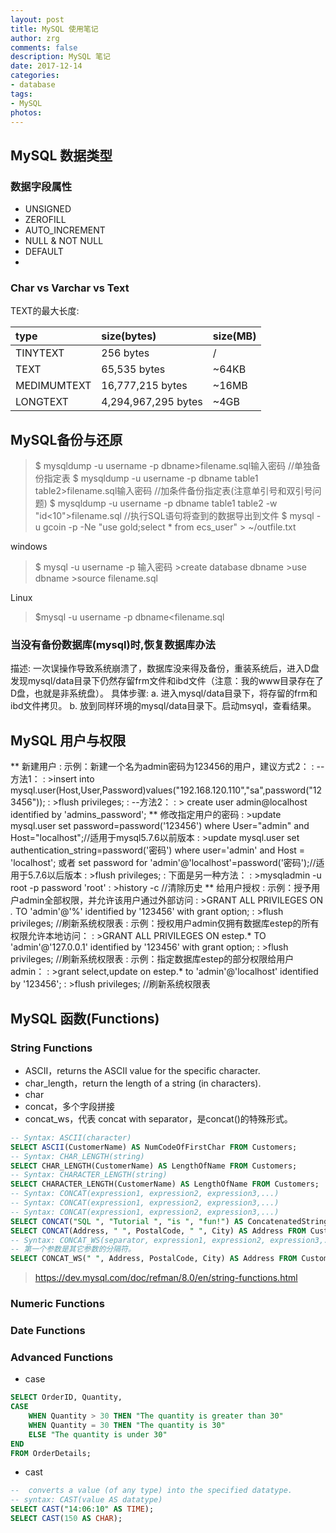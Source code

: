 ```yaml
---
layout: post
title: MySQL 使用笔记
author: zrg
comments: false
description: MySQL 笔记
date: 2017-12-14
categories:
- database
tags:
- MySQL
photos:
---
```


## MySQL 数据类型
### 数据字段属性
+ UNSIGNED
+ ZEROFILL
+ AUTO_INCREMENT
+ NULL & NOT NULL
+ DEFAULT
+ 
### Char vs Varchar vs Text
TEXT的最大长度:

|type|size(bytes)|size(MB)|
|:---|:---|:---|
|TINYTEXT|256 bytes|/|
|TEXT|65,535 bytes|~64KB|
|MEDIMUMTEXT|16,777,215 bytes|~16MB|
|LONGTEXT|4,294,967,295 bytes|~4GB|

## MySQL备份与还原
> $ mysqldump -u username -p dbname>filename.sql输入密码
> //单独备份指定表
> $ mysqldump -u username -p dbname table1 table2>filename.sql输入密码
> //加条件备份指定表(注意单引号和双引号问题)
> $ mysqldump -u username -p dbname table1 table2 -w "id<10">filename.sql
> //执行SQL语句将查到的数据导出到文件
> $ mysql -u gcoin -p -Ne "use gold;select * from ecs_user" > ~/outfile.txt

windows
> $ mysql -u username -p 输入密码
> \>create database dbname
> \>use dbname
> \>source filename.sql

Linux
> $mysql -u username -p dbname<filename.sql

### 当没有备份数据库(mysql)时,恢复数据库办法
描述: 
	一次误操作导致系统崩溃了，数据库没来得及备份，重装系统后，进入D盘发现mysql/data目录下仍然存留frm文件和ibd文件（注意：我的www目录存在了D盘，也就是非系统盘）。
具体步骤:
	a. 进入mysql/data目录下，将存留的frm和ibd文件拷贝。
	b. 放到同样环境的mysql/data目录下。启动msyql，查看结果。
## MySQL 用户与权限
** 新建用户
: 示例：新建一个名为admin密码为123456的用户，建议方式2： 
: --方法1： 
: >insert into mysql.user(Host,User,Password)values("192.168.120.110","sa",password("123456")); 
: >flush privileges; 
: --方法2： 
: > create user admin@localhost identified by 'admins_password'; 
** 修改指定用户的密码 
: >update mysql.user set password=password('123456') where User="admin" and Host="localhost";//适用于mysql5.7.6以前版本 
: >update mysql.user set authentication_string=password('密码') where user='admin' and Host = 'localhost'; 或者 set password for 'admin'@'localhost'=password('密码');//适用于5.7.6以后版本 
: >flush privileges; 
: 下面是另一种方法： 
: >mysqladmin -u root -p password 'root' 
: >history -c //清除历史 
** 给用户授权
: 示例：授予用户admin全部权限，并允许该用户通过外部访问 
: >GRANT ALL PRIVILEGES ON *.* TO 'admin'@'%' identified by '123456' with grant option; 
: >flush privileges;  //刷新系统权限表 
: 示例：授权用户admin仅拥有数据库estep的所有权限允许本地访问： 
: >GRANT ALL PRIVILEGES ON estep.* TO 'admin'@'127.0.0.1' identified by '123456' with grant option; 
: >flush privileges;  //刷新系统权限表 
: 示例：指定数据库estep的部分权限给用户admin： 
: >grant select,update on estep.* to 'admin'@'localhost' identified by '123456'; 
: >flush privileges;  //刷新系统权限表 

## MySQL 函数(Functions)
### String Functions
+ ASCII，returns the ASCII value for the specific character.
+ char_length，return the length of a string (in characters).
+ char
+ concat，多个字段拼接
+ concat_ws，代表 concat with separator，是concat()的特殊形式。
```sql
-- Syntax: ASCII(character)
SELECT ASCII(CustomerName) AS NumCodeOfFirstChar FROM Customers;
-- Syntax: CHAR_LENGTH(string)
SELECT CHAR_LENGTH(CustomerName) AS LengthOfName FROM Customers;
-- Syntax: CHARACTER_LENGTH(string)
SELECT CHARACTER_LENGTH(CustomerName) AS LengthOfName FROM Customers;
-- Syntax: CONCAT(expression1, expression2, expression3,...)
-- Syntax: CONCAT(expression1, expression2, expression3,...)
-- Syntax: CONCAT(expression1, expression2, expression3,...)
SELECT CONCAT("SQL ", "Tutorial ", "is ", "fun!") AS ConcatenatedString;
SELECT CONCAT(Address, " ", PostalCode, " ", City) AS Address FROM Customers;
-- Syntax: CONCAT_WS(separator, expression1, expression2, expression3,...)
-- 第一个参数是其它参数的分隔符。
SELECT CONCAT_WS(" ", Address, PostalCode, City) AS Address FROM Customers;
```
> https://dev.mysql.com/doc/refman/8.0/en/string-functions.html

### Numeric Functions

### Date Functions

### Advanced Functions
+ case
```sql
SELECT OrderID, Quantity,
CASE
    WHEN Quantity > 30 THEN "The quantity is greater than 30"
    WHEN Quantity = 30 THEN "The quantity is 30"
    ELSE "The quantity is under 30"
END
FROM OrderDetails;
```
+ cast
```sql
--  converts a value (of any type) into the specified datatype.
-- syntax: CAST(value AS datatype)
SELECT CAST("14:06:10" AS TIME);
SELECT CAST(150 AS CHAR);
```